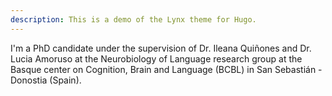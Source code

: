 ```yaml
---
description: This is a demo of the Lynx theme for Hugo.
---
```


I'm a PhD candidate under the supervision of Dr. Ileana Quiñones and Dr. Lucia Amoruso at the Neurobiology of Language research group at the Basque center on Cognition, Brain and Language (BCBL) in San Sebastián - Donostia (Spain).
